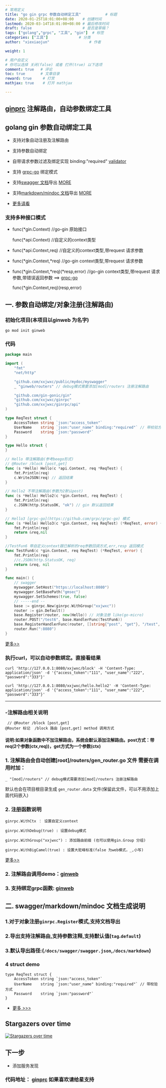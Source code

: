 ```yaml
---
# 常用定义
title: "go gin grpc 参数自动绑定工具"           # 标题
date: 2020-01-25T18:01:00+08:00    # 创建时间
lastmod: 2020-03-14T18:01:00+08:00 # 最后修改时间
draft: false                       # 是否是草稿？
tags: ["golang","grpc", "工具", "gin"]  # 标签
categories: ["工具"]              # 分类
author: "xiexiaojun"                  # 作者

weight: 1

# 用户自定义
# 你可以选择 关闭(false) 或者 打开(true) 以下选项
comment: true   # 评论
toc: true       # 文章目录
reward: true	 # 打赏
mathjax: true    # 打开 mathjax

---
```


## [ginprc](https://github.com/xxjwxc/ginrpc) 注解路由，自动参数绑定工具


## golang gin 参数自动绑定工具
- 支持对象自动注册及注解路由
- 支持参数自动绑定
- 自带请求参数过滤及绑定实现 binding:"required"  [validator](go-playground/validator.v8)
- 支持 [grpc-go](https://github.com/grpc/grpc-go) 绑定模式
- 支持[swagger 文档](http://editor.swagger.io/)导出 [MORE](https://github.com/xxjwxc/gmsec)
- 支持[markdown/mindoc 文档](https://www.iminho.me/)导出 [MORE](https://github.com/xxjwxc/gmsec)

- [更多请看](https://github.com/xxjwxc/gmsec)

### 支持多种接口模式

- func(*gin.Context) //go-gin 原始接口

  func(*api.Context) //自定义的context类型

- func(*api.Context,req) //自定义的context类型,带request 请求参数

- func(*gin.Context,*req) //go-gin context类型,带request 请求参数

- func(*gin.Context,*req)(*resp,error) //go-gin context类型,带request 请求参数,带错误返回参数 ==> [grpc-go](https://github.com/grpc/grpc-go)

   func(*gin.Context,req)(resp,error)

## 一. 参数自动绑定/对象注册(注解路由)

### 初始化项目(本项目以ginweb 为名字)

` go mod init ginweb `

### 代码 

```go
package main

import (
	"fmt"
	"net/http"

	"github.com/xxjwxc/public/mydoc/myswagger"	
	_ "ginweb/routers" // debug模式需要添加[mod]/routers 注册注解路由

	"github.com/gin-gonic/gin"
	"github.com/xxjwxc/ginrpc"
	"github.com/xxjwxc/ginrpc/api"
)

type ReqTest struct {
	AccessToken string `json:"access_token"`
	UserName    string `json:"user_name" binding:"required"` // 带校验方式
	Password    string `json:"password"`
}

type Hello struct {
}

// Hello 带注解路由(参考beego形式)
// @Router /block [post,get]
func (s *Hello) Hello(c *api.Context, req *ReqTest) {
	fmt.Println(req)
	c.WriteJSON(req) // 返回结果
}

// Hello2 不带注解路由(参数为2默认post)
func (s *Hello) Hello2(c *gin.Context, req ReqTest) {
	fmt.Println(req)
	c.JSON(http.StatusOK, "ok") // gin 默认返回结果
}

// Hello3 [grpc-go](https://github.com/grpc/grpc-go) 模式
func (s *Hello) Hello3(c *gin.Context, req ReqTest) (*ReqTest, error) {
	fmt.Println(req)
	return &req,nil
}

//TestFun6 带自定义context跟已解析的req参数回调方式,err,resp 返回模式
func TestFun6(c *gin.Context, req ReqTest) (*ReqTest, error) {
	fmt.Println(req)
	//c.JSON(http.StatusOK, req)
	return &req, nil
}

func main() {
	// swagger
	myswagger.SetHost("https://localhost:8080")
	myswagger.SetBasePath("gmsec")
	myswagger.SetSchemes(true, false)
	// -----end --
	base := ginrpc.New(ginrpc.WithGroup("xxjwxc"))
	router := gin.Default()
	base.Register(router, new(Hello)) // 对象注册 like(go-micro)
	router.POST("/test6", base.HandlerFunc(TestFun6))                            // 函数注册
	base.RegisterHandlerFunc(router, []string{"post", "get"}, "/test", TestFun6) // 多种请求方式注册
	router.Run(":8080")
}
   ```

[更多>>](https://github.com/xxjwxc/ginrpc/tree/master/sample/ginweb)

### 执行curl，可以自动参数绑定。直接看结果

  ```
  curl 'http://127.0.0.1:8080/xxjwxc/block' -H 'Content-Type: application/json' -d '{"access_token":"111", "user_name":"222", "password":"333"}'
  ```

  ```
  curl 'http://127.0.0.1:8080/xxjwxc/hello.hello2' -H 'Content-Type: application/json' -d '{"access_token":"111", "user_name":"222", "password":"333"}'
  ```

------------------------------------------------------

### -注解路由相关说明

```
 // @Router /block [post,get]
@Router 标记  /block 路由 [post,get] method 调用方式

 ```

#### 说明:如果对象函数中不加注解路由，系统会默认添加注解路由。post方式：带req(2个参数(ctx,req))，get方式为一个参数(ctx)

### 1. 注解路由会自动创建[root]/routers/gen_router.go 文件 需要在调用时加：

```
_ "[mod]/routers" // debug模式需要添加[mod]/routers 注册注解路由
```

默认也会在项目根目录生成 `gen_router.data` 文件(保留此文件，可以不用添加上面代码嵌入)

### 2. 注册函数说明

	ginrpc.WithCtx ： 设置自定义context

	ginrpc.WithDebug(true) : 设置debug模式

	ginrpc.WithGroup("xxjwxc") : 添加路由前缀 (也可以使用gin.Group 分组)

	ginrpc.WithBigCamel(true) : 设置大驼峰标准(false 为web模式，_,小写)

[更多>>](https://godoc.org/github.com/xxjwxc/ginrpc)

### 2. 注解路由调用demo：[ginweb](/sample/ginweb)

### 3. 支持绑定grpc函数: [ginweb](/sample/ginweb)

## 二. swagger/markdown/mindoc 文档生成说明

### 1.对于对象注册`ginrpc.Register`模式,支持文档导出
### 2.导出支持注解路由,支持参数注释,支持默认值(`tag`.`default`)
### 3.默认导出路径:(`/docs/swagger/swagger.json`,`/docs/markdown`)
### 4 struct demo
```
type ReqTest struct {
	AccessToken string `json:"access_token"`
	UserName    string `json:"user_name" binding:"required"` // 带校验方式
	Password    string `json:"password"`
}
```
- [更多 >>>](https://github.com/xxjwxc/gmsec)
  

## Stargazers over time

[![Stargazers over time](https://starchart.cc/xxjwxc/ginrpc.svg)](https://starchart.cc/xxjwxc/ginrpc)

## 下一步

- 添加服务发现

### 代码地址： [ginprc](https://github.com/xxjwxc/ginrpc) 如果喜欢请给星支持
